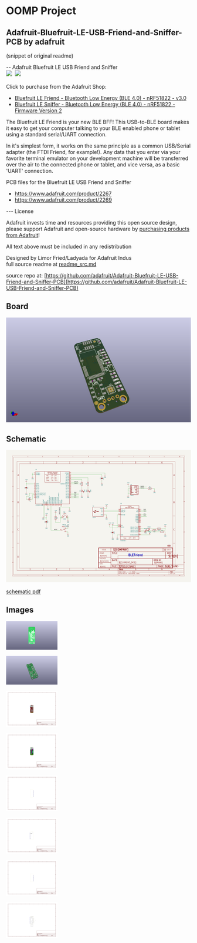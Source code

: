 # OOMP Project  
## Adafruit-Bluefruit-LE-USB-Friend-and-Sniffer-PCB  by adafruit  
  
(snippet of original readme)  
  
-- Adafruit Bluefruit LE USB Friend and Sniffer  
<a href="http://www.adafruit.com/products/2267"><img src="assets/2267.jpg?raw=true" width="400px"></a>&nbsp; <a href="http://www.adafruit.com/products/2269"><img src="assets/2269.jpg?raw=true" width="400px"></a><br />  
Click to purchase from the Adafruit Shop:  
- [Bluefruit LE Friend - Bluetooth Low Energy (BLE 4.0) - nRF51822 - v3.0](https://www.adafruit.com/product/2267)  
- [Bluefruit LE Sniffer - Bluetooth Low Energy (BLE 4.0) - nRF51822 - Firmware Version 2](https://www.adafruit.com/product/2269)  
  
The Bluefruit LE Friend is your new BLE BFF! This USB-to-BLE board makes it easy to get your computer talking to your BLE enabled phone or tablet using a standard serial/UART connection.  
  
In it's simplest form, it works on the same principle as a common USB/Serial adapter (the FTDI Friend, for example!). Any data that you enter via your favorite terminal emulator on your development machine will be transferred over the air to the connected phone or tablet, and vice versa, as a basic 'UART' connection.  
  
PCB files for the Bluefruit LE USB Friend and Sniffer  
- https://www.adafruit.com/product/2267  
- https://www.adafruit.com/product/2269  
  
--- License  
  
Adafruit invests time and resources providing this open source design, please support Adafruit and open-source hardware by [purchasing products from Adafruit](https://www.adafruit.com)!  
  
All text above must be included in any redistribution  
  
Designed by Limor Fried/Ladyada for Adafruit Indus  
  full source readme at [readme_src.md](readme_src.md)  
  
source repo at: [https://github.com/adafruit/Adafruit-Bluefruit-LE-USB-Friend-and-Sniffer-PCB](https://github.com/adafruit/Adafruit-Bluefruit-LE-USB-Friend-and-Sniffer-PCB)  
## Board  
  
[![working_3d.png](working_3d_600.png)](working_3d.png)  
## Schematic  
  
[![working_schematic.png](working_schematic_600.png)](working_schematic.png)  
  
[schematic pdf](working_schematic.pdf)  
## Images  
  
[![working_3D_bottom.png](working_3D_bottom_140.png)](working_3D_bottom.png)  
  
[![working_3D_top.png](working_3D_top_140.png)](working_3D_top.png)  
  
[![working_assembly_page_01.png](working_assembly_page_01_140.png)](working_assembly_page_01.png)  
  
[![working_assembly_page_02.png](working_assembly_page_02_140.png)](working_assembly_page_02.png)  
  
[![working_assembly_page_03.png](working_assembly_page_03_140.png)](working_assembly_page_03.png)  
  
[![working_assembly_page_04.png](working_assembly_page_04_140.png)](working_assembly_page_04.png)  
  
[![working_assembly_page_05.png](working_assembly_page_05_140.png)](working_assembly_page_05.png)  
  
[![working_assembly_page_06.png](working_assembly_page_06_140.png)](working_assembly_page_06.png)  
